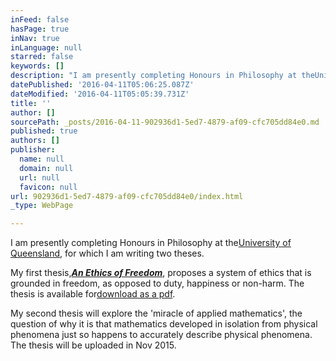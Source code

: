 ```yaml
---
inFeed: false
hasPage: true
inNav: true
inLanguage: null
starred: false
keywords: []
description: "I am presently completing Honours in Philosophy at theUniversity of Queensland, for which\_I am writing two theses."
datePublished: '2016-04-11T05:06:25.087Z'
dateModified: '2016-04-11T05:05:39.731Z'
title: ''
author: []
sourcePath: _posts/2016-04-11-902936d1-5ed7-4879-af09-cfc705dd84e0.md
published: true
authors: []
publisher:
  name: null
  domain: null
  url: null
  favicon: null
url: 902936d1-5ed7-4879-af09-cfc705dd84e0/index.html
_type: WebPage

---
```

I am presently completing Honours in Philosophy at the[University of Queensland][0], for which I am writing two theses.

My first thesis,[**_An Ethics of Freedom_**][1], proposes a system of ethics that is grounded in freedom, as opposed to duty, happiness or non-harm. The thesis is available for[download as a pdf][1].

My second thesis will explore the 'miracle of applied mathematics', the question of why it is that mathematics developed in isolation from physical phenomena just so happens to accurately describe physical phenomena. The thesis will be uploaded in Nov 2015\.

[0]: http://hapi.uq.edu.au/philosophy
[1]: http://www.alainguillemain.com/downloads/Guillemain-An-Ethics-of-Freedom.pdf